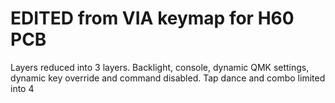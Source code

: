 # EDITED from VIA keymap for H60 PCB
Layers reduced into 3 layers.
Backlight, console, dynamic QMK settings, dynamic key override and command disabled.
Tap dance and combo limited into 4
